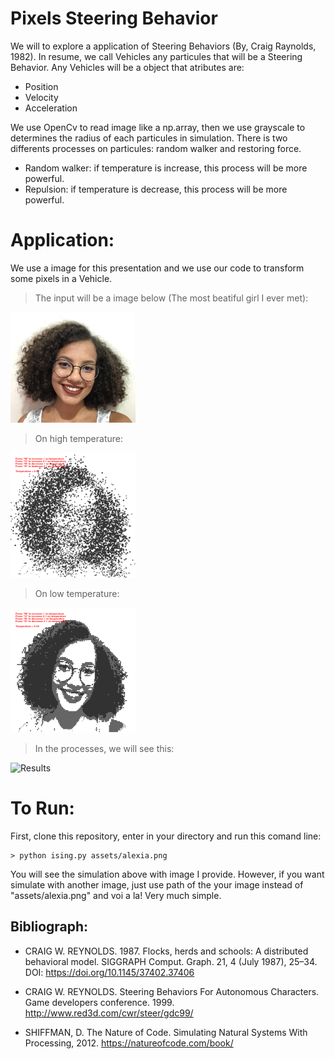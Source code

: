 # Pixels Steering Behavior

We will to explore a application of Steering Behaviors (By, Craig Raynolds, 1982). In resume, we call Vehicles any particules that will be a Steering Behavior. Any Vehicles will be a object that atributes are:

- Position
- Velocity
- Acceleration 

We use OpenCv to read image like a np.array, then we use grayscale to determines the radius of each particules in simulation. There is two differents processes on particules: random walker and restoring force. 

- Random walker: if temperature is increase, this process will be more powerful.
- Repulsion: if temperature is decrease, this process will be more powerful.

# Application:

We use a image for this presentation and we use our code to transform some pixels in a Vehicle. 

> The input will be a image below (The most beatiful girl I ever met):
<img src="assets/alexia.png" alt="The most beatiful girl I ever met" width="200"/>

> On high temperature:
<img src="output/00122_screenshot.png" alt="Input" width="200"/>
<!-- ![Input](output/00001_screenshot.png) -->

> On low temperature:
<img src="output/00222_screenshot.png" alt="Input" width="200"/>
<!-- ![Results](alexia_steer.gif) -->

> In the processes, we will see this:
<img src="project.gif" alt="Results" width="200"/>

# To Run:

First, clone this repository, enter in your directory and run this comand line:

```terminal
> python ising.py assets/alexia.png
```

You will see the simulation above with image I provide. However, if you want simulate with another image, just use path of the your image instead of "assets/alexia.png" and voi a la! Very much simple.



## Bibliograph:

- CRAIG W. REYNOLDS. 1987. Flocks, herds and schools: A distributed behavioral model. SIGGRAPH Comput. Graph. 21, 4 (July 1987), 25–34. DOI: https://doi.org/10.1145/37402.37406

- CRAIG W. REYNOLDS. Steering Behaviors For Autonomous Characters. Game developers conference. 1999. http://www.red3d.com/cwr/steer/gdc99/

- SHIFFMAN, D. The Nature of Code. Simulating Natural Systems With Processing, 2012. https://natureofcode.com/book/



